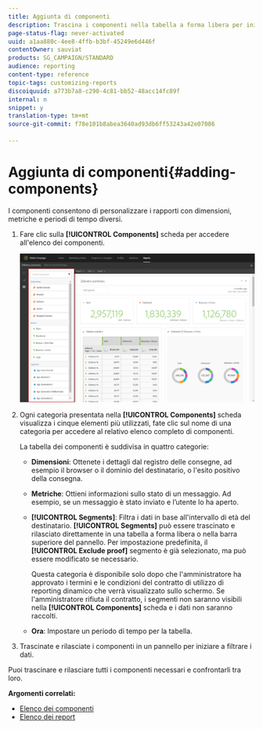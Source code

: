 ```yaml
---
title: Aggiunta di componenti
description: Trascina i componenti nella tabella a forma libera per iniziare a filtrare i dati e a creare il rapporto.
page-status-flag: never-activated
uuid: a1aa880c-4ee8-4ffb-b3bf-45249e6d446f
contentOwner: sauviat
products: SG_CAMPAIGN/STANDARD
audience: reporting
content-type: reference
topic-tags: customizing-reports
discoiquuid: a773b7a8-c290-4c81-bb52-48acc14fc89f
internal: n
snippet: y
translation-type: tm+mt
source-git-commit: f78e101b8abea3640ad93db6ff53243a42e07086

---
```



# Aggiunta di componenti{#adding-components}

I componenti consentono di personalizzare i rapporti con dimensioni, metriche e periodi di tempo diversi.

1. Fare clic sulla **[!UICONTROL Components]** scheda per accedere all'elenco dei componenti.

   ![](assets/dynamic_report_components.png)

1. Ogni categoria presentata nella **[!UICONTROL Components]** scheda visualizza i cinque elementi più utilizzati, fate clic sul nome di una categoria per accedere al relativo elenco completo di componenti.

   La tabella dei componenti è suddivisa in quattro categorie:

   * **Dimensioni**: Ottenete i dettagli dal registro delle consegne, ad esempio il browser o il dominio del destinatario, o l'esito positivo della consegna.
   * **Metriche**: Ottieni informazioni sullo stato di un messaggio. Ad esempio, se un messaggio è stato inviato e l’utente lo ha aperto.
   * **[!UICONTROL Segments]**: Filtra i dati in base all'intervallo di età del destinatario. **[!UICONTROL Segments]** può essere trascinato e rilasciato direttamente in una tabella a forma libera o nella barra superiore del pannello. Per impostazione predefinita, il **[!UICONTROL Exclude proof]** segmento è già selezionato, ma può essere modificato se necessario.

      Questa categoria è disponibile solo dopo che l'amministratore ha approvato i termini e le condizioni del contratto di utilizzo di reporting dinamico che verrà visualizzato sullo schermo. Se l'amministratore rifiuta il contratto, i segmenti non saranno visibili nella **[!UICONTROL Components]** scheda e i dati non saranno raccolti.

   * **Ora**: Impostare un periodo di tempo per la tabella.

1. Trascinate e rilasciate i componenti in un pannello per iniziare a filtrare i dati.

Puoi trascinare e rilasciare tutti i componenti necessari e confrontarli tra loro.

**Argomenti correlati:**

* [Elenco dei componenti](../../reporting/using/list-of-components-.md)
* [Elenco dei report](../../reporting/using/defining-the-report-period.md)

